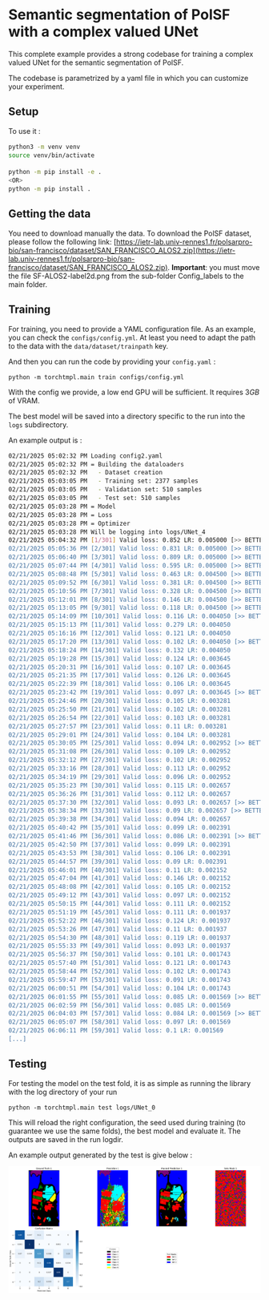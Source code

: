 # Semantic segmentation of PolSF with a complex valued UNet

This complete example provides a strong codebase for training a complex valued
UNet for the semantic segmentation of PolSF.

The codebase is parametrized by a yaml file in which you can customize your
experiment.

## Setup

To use it :

```bash
python3 -m venv venv
source venv/bin/activate

python -m pip install -e .
<OR>
python -m pip install .
```

## Getting the data

You need to download manually the data. To download the PolSF dataset, please follow the following link: [https://ietr-lab.univ-rennes1.fr/polsarpro-bio/san-francisco/dataset/SAN_FRANCISCO_ALOS2.zip](https://ietr-lab.univ-rennes1.fr/polsarpro-bio/san-francisco/dataset/SAN_FRANCISCO_ALOS2.zip). **Important**: you must move the file SF-ALOS2-label2d.png from the sub-folder Config_labels to the main folder.

## Training

For training, you need to provide a YAML configuration file. As an example, you
can check the `configs/config.yml`. At least you need to adapt the path to the
data with the `data/dataset/trainpath` key.


And then you can run the code by providing your `config.yaml` :

```
python -m torchtmpl.main train configs/config.yml
```

With the config we provide, a low end GPU will be sufficient. It requires $3 GB$
of VRAM.

The best model will be saved into a directory specific to the run into the `logs` subdirectory.

An example output is :

```bash
02/21/2025 05:02:32 PM Loading config2.yaml
02/21/2025 05:02:32 PM = Building the dataloaders
02/21/2025 05:02:32 PM   - Dataset creation
02/21/2025 05:03:05 PM   - Training set: 2377 samples
02/21/2025 05:03:05 PM   - Validation set: 510 samples
02/21/2025 05:03:05 PM   - Test set: 510 samples
02/21/2025 05:03:28 PM = Model
02/21/2025 05:03:28 PM = Loss
02/21/2025 05:03:28 PM = Optimizer
02/21/2025 05:03:28 PM Will be logging into logs/UNet_4
02/21/2025 05:04:32 PM [1/301] Valid loss: 0.852 LR: 0.005000 [>> BETTER <<]
02/21/2025 05:05:36 PM [2/301] Valid loss: 0.831 LR: 0.005000 [>> BETTER <<]
02/21/2025 05:06:40 PM [3/301] Valid loss: 0.809 LR: 0.005000 [>> BETTER <<]
02/21/2025 05:07:44 PM [4/301] Valid loss: 0.595 LR: 0.005000 [>> BETTER <<]
02/21/2025 05:08:48 PM [5/301] Valid loss: 0.463 LR: 0.004500 [>> BETTER <<]
02/21/2025 05:09:52 PM [6/301] Valid loss: 0.381 LR: 0.004500 [>> BETTER <<]
02/21/2025 05:10:56 PM [7/301] Valid loss: 0.328 LR: 0.004500 [>> BETTER <<]
02/21/2025 05:12:01 PM [8/301] Valid loss: 0.146 LR: 0.004500 [>> BETTER <<]
02/21/2025 05:13:05 PM [9/301] Valid loss: 0.118 LR: 0.004500 [>> BETTER <<]
02/21/2025 05:14:09 PM [10/301] Valid loss: 0.116 LR: 0.004050 [>> BETTER <<]
02/21/2025 05:15:13 PM [11/301] Valid loss: 0.279 LR: 0.004050 
02/21/2025 05:16:16 PM [12/301] Valid loss: 0.121 LR: 0.004050 
02/21/2025 05:17:20 PM [13/301] Valid loss: 0.102 LR: 0.004050 [>> BETTER <<]
02/21/2025 05:18:24 PM [14/301] Valid loss: 0.132 LR: 0.004050 
02/21/2025 05:19:28 PM [15/301] Valid loss: 0.124 LR: 0.003645 
02/21/2025 05:20:31 PM [16/301] Valid loss: 0.107 LR: 0.003645 
02/21/2025 05:21:35 PM [17/301] Valid loss: 0.126 LR: 0.003645 
02/21/2025 05:22:39 PM [18/301] Valid loss: 0.106 LR: 0.003645 
02/21/2025 05:23:42 PM [19/301] Valid loss: 0.097 LR: 0.003645 [>> BETTER <<]
02/21/2025 05:24:46 PM [20/301] Valid loss: 0.105 LR: 0.003281 
02/21/2025 05:25:50 PM [21/301] Valid loss: 0.102 LR: 0.003281 
02/21/2025 05:26:54 PM [22/301] Valid loss: 0.103 LR: 0.003281 
02/21/2025 05:27:57 PM [23/301] Valid loss: 0.11 LR: 0.003281 
02/21/2025 05:29:01 PM [24/301] Valid loss: 0.104 LR: 0.003281 
02/21/2025 05:30:05 PM [25/301] Valid loss: 0.094 LR: 0.002952 [>> BETTER <<]
02/21/2025 05:31:08 PM [26/301] Valid loss: 0.109 LR: 0.002952 
02/21/2025 05:32:12 PM [27/301] Valid loss: 0.102 LR: 0.002952 
02/21/2025 05:33:16 PM [28/301] Valid loss: 0.113 LR: 0.002952 
02/21/2025 05:34:19 PM [29/301] Valid loss: 0.096 LR: 0.002952 
02/21/2025 05:35:23 PM [30/301] Valid loss: 0.115 LR: 0.002657 
02/21/2025 05:36:26 PM [31/301] Valid loss: 0.112 LR: 0.002657 
02/21/2025 05:37:30 PM [32/301] Valid loss: 0.093 LR: 0.002657 [>> BETTER <<]
02/21/2025 05:38:34 PM [33/301] Valid loss: 0.09 LR: 0.002657 [>> BETTER <<]
02/21/2025 05:39:38 PM [34/301] Valid loss: 0.094 LR: 0.002657 
02/21/2025 05:40:42 PM [35/301] Valid loss: 0.099 LR: 0.002391 
02/21/2025 05:41:46 PM [36/301] Valid loss: 0.086 LR: 0.002391 [>> BETTER <<]
02/21/2025 05:42:50 PM [37/301] Valid loss: 0.099 LR: 0.002391 
02/21/2025 05:43:53 PM [38/301] Valid loss: 0.106 LR: 0.002391 
02/21/2025 05:44:57 PM [39/301] Valid loss: 0.09 LR: 0.002391 
02/21/2025 05:46:01 PM [40/301] Valid loss: 0.11 LR: 0.002152 
02/21/2025 05:47:04 PM [41/301] Valid loss: 0.146 LR: 0.002152 
02/21/2025 05:48:08 PM [42/301] Valid loss: 0.105 LR: 0.002152 
02/21/2025 05:49:12 PM [43/301] Valid loss: 0.097 LR: 0.002152 
02/21/2025 05:50:15 PM [44/301] Valid loss: 0.111 LR: 0.002152 
02/21/2025 05:51:19 PM [45/301] Valid loss: 0.111 LR: 0.001937 
02/21/2025 05:52:22 PM [46/301] Valid loss: 0.124 LR: 0.001937 
02/21/2025 05:53:26 PM [47/301] Valid loss: 0.11 LR: 0.001937 
02/21/2025 05:54:30 PM [48/301] Valid loss: 0.119 LR: 0.001937 
02/21/2025 05:55:33 PM [49/301] Valid loss: 0.093 LR: 0.001937 
02/21/2025 05:56:37 PM [50/301] Valid loss: 0.101 LR: 0.001743 
02/21/2025 05:57:40 PM [51/301] Valid loss: 0.121 LR: 0.001743 
02/21/2025 05:58:44 PM [52/301] Valid loss: 0.102 LR: 0.001743 
02/21/2025 05:59:47 PM [53/301] Valid loss: 0.091 LR: 0.001743 
02/21/2025 06:00:51 PM [54/301] Valid loss: 0.104 LR: 0.001743 
02/21/2025 06:01:55 PM [55/301] Valid loss: 0.085 LR: 0.001569 [>> BETTER <<]
02/21/2025 06:02:59 PM [56/301] Valid loss: 0.085 LR: 0.001569 
02/21/2025 06:04:03 PM [57/301] Valid loss: 0.084 LR: 0.001569 [>> BETTER <<]
02/21/2025 06:05:07 PM [58/301] Valid loss: 0.097 LR: 0.001569 
02/21/2025 06:06:11 PM [59/301] Valid loss: 0.1 LR: 0.001569 
[...]


```

## Testing

For testing the model on the test fold, it is as simple as running the library
with the log directory of your run

```
python -m torchtmpl.main test logs/UNet_0
```

This will reload the right configuration, the seed used during training (to
guarantee we use the same folds), the best model and evaluate it. The outputs
are saved in the run logdir.

An example output generated by the test is give below :

![Example segmentation with the train, valid and test folds](assets/segmentation_images.png)

